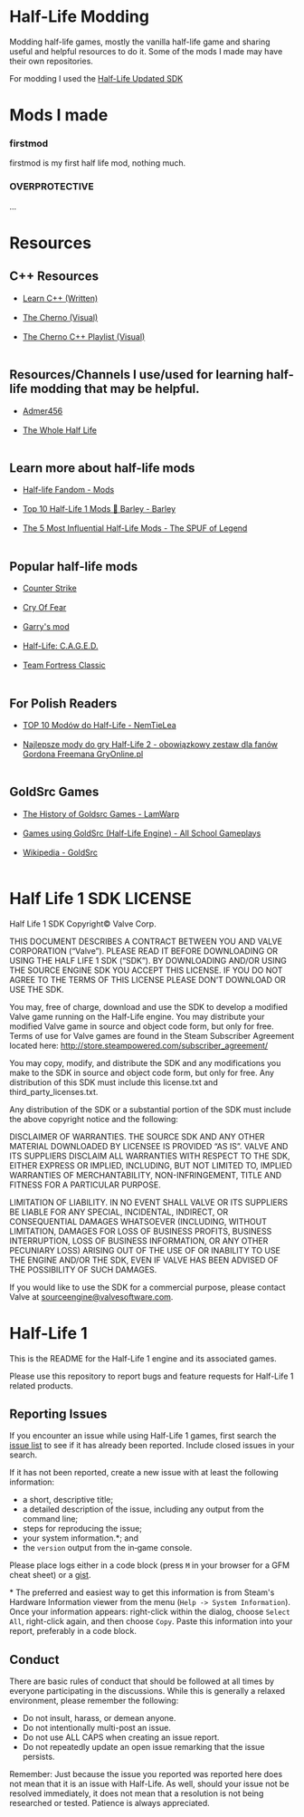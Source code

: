 # Half-Life Modding
Modding half-life games, mostly the vanilla half-life game and sharing useful and helpful resources to do it.
Some of the mods I made may have their own repositories.

For modding I used the <a href = "https://github.com/SamVanheer/halflife-updated">Half-Life Updated SDK</a>

# Mods I made

### firstmod
firstmod is my first half life mod, nothing much.

### OVERPROTECTIVE

...

# Resources

## C++ Resources
<ul>
  <li> <a href="https://www.learncpp.com/" target="_blank">Learn C++ (Written)</a></li><br>
  <li> <a href="https://www.youtube.com/channel/UCQ-W1KE9EYfdxhL6S4twUNw" target="_blank">The Cherno (Visual)</a></li><br>
  <li> <a href="https://www.youtube.com/watch?v=18c3MTX0PK0&list=PLlrATfBNZ98dudnM48yfGUldqGD0S4FFb" target="_blank">The Cherno C++ Playlist (Visual)</a></li><br>
</ul>

## Resources/Channels I use/used for learning half-life modding that may be helpful.
<ul>
  <li> <a href="https://www.youtube.com/c/Admer456" target="_blank">Admer456</a></li><br>
  <li> <a href="https://twhl.info/wiki/page/Tutorial%3A_Setting_up_a_Mod%3A_Part_1_-_Custom_Game_feature" target="_blank">The Whole Half Life</a></li><br>
</ul>

## Learn more about half-life mods
<ul>
  <li> <a href="https://half-life.fandom.com/wiki/Mods" target="_blank">Half-life Fandom - Mods</a></li><br>
  <li> <a href="https://youtu.be/IW6fAhH0sos" target="_blank">Top 10 Half-Life 1 Mods 🔶 Barley - Barley</a></li><br>
  <li> <a href="https://youtu.be/gHlqaEG0TJg" target="_blank">The 5 Most Influential Half-Life Mods - The SPUF of Legend</a></li><br>
</ul>

## Popular half-life mods
<ul>
  <li><a href="https://counterstrike.fandom.com/wiki/Counter-Strike" target="_blank">Counter Strike</a></li><br>
  <li> <a href="https://cry-of-fear.fandom.com/wiki/Cry_of_Fear" target="_blank">Cry Of Fear</a></li><br>
  <li><a href="https://en.wikipedia.org/wiki/Garry%27s_Mod" target="_blank">Garry's mod</a></li><br>
  <li> <a href="https://en.wikipedia.org/wiki/Half-Life:_C.A.G.E.D." target="_blank">Half-Life: C.A.G.E.D.</a></li><br>
  <li> <a href="https://wiki.teamfortress.com/wiki/Team_Fortress_Classic" target="_blank">Team Fortress Classic</a></li><br>
</ul>

## For Polish Readers
<ul>
  <li><a href="https://www.youtube.com/watch?v=vaTXAVgUGz8" target="_blank">TOP 10 Modów do Half-Life - NemTieLea</a></li><br>
  <li><a href="https://www.gry-online.pl/S018.asp?ID=962" target="_blank">Najlepsze mody do gry Half-Life 2 - obowiązkowy zestaw dla fanów Gordona Freemana GryOnline.pl</a></li><br>
</ul>

## GoldSrc Games
<ul>
  <li> <a href="https://youtu.be/Ld5NY3L5iao" target="_blank">The History of Goldsrc Games - LamWarp</a></li><br>
  <li><a href="https://www.youtube.com/watch?v=rG7WtxmCYaY" target="_blank">Games using GoldSrc (Half-Life Engine) - All School Gameplays</a></li><br>
  <li> <a href="https://en.wikipedia.org/wiki/GoldSrc" target="_blank">Wikipedia - GoldSrc</a></li><br>
</ul>


Half Life 1 SDK LICENSE
======================

Half Life 1 SDK Copyright© Valve Corp.  

THIS DOCUMENT DESCRIBES A CONTRACT BETWEEN YOU AND VALVE CORPORATION (“Valve”).  PLEASE READ IT BEFORE DOWNLOADING OR USING THE HALF LIFE 1 SDK (“SDK”). BY DOWNLOADING AND/OR USING THE SOURCE ENGINE SDK YOU ACCEPT THIS LICENSE. IF YOU DO NOT AGREE TO THE TERMS OF THIS LICENSE PLEASE DON’T DOWNLOAD OR USE THE SDK.

You may, free of charge, download and use the SDK to develop a modified Valve game running on the Half-Life engine.  You may distribute your modified Valve game in source and object code form, but only for free. Terms of use for Valve games are found in the Steam Subscriber Agreement located here: http://store.steampowered.com/subscriber_agreement/ 

You may copy, modify, and distribute the SDK and any modifications you make to the SDK in source and object code form, but only for free.  Any distribution of this SDK must include this license.txt and third_party_licenses.txt.  
 
Any distribution of the SDK or a substantial portion of the SDK must include the above copyright notice and the following: 

DISCLAIMER OF WARRANTIES.  THE SOURCE SDK AND ANY OTHER MATERIAL DOWNLOADED BY LICENSEE IS PROVIDED “AS IS”.  VALVE AND ITS SUPPLIERS DISCLAIM ALL WARRANTIES WITH RESPECT TO THE SDK, EITHER EXPRESS OR IMPLIED, INCLUDING, BUT NOT LIMITED TO, IMPLIED WARRANTIES OF MERCHANTABILITY, NON-INFRINGEMENT, TITLE AND FITNESS FOR A PARTICULAR PURPOSE.  

LIMITATION OF LIABILITY.  IN NO EVENT SHALL VALVE OR ITS SUPPLIERS BE LIABLE FOR ANY SPECIAL, INCIDENTAL, INDIRECT, OR CONSEQUENTIAL DAMAGES WHATSOEVER (INCLUDING, WITHOUT LIMITATION, DAMAGES FOR LOSS OF BUSINESS PROFITS, BUSINESS INTERRUPTION, LOSS OF BUSINESS INFORMATION, OR ANY OTHER PECUNIARY LOSS) ARISING OUT OF THE USE OF OR INABILITY TO USE THE ENGINE AND/OR THE SDK, EVEN IF VALVE HAS BEEN ADVISED OF THE POSSIBILITY OF SUCH DAMAGES.  
 
 
If you would like to use the SDK for a commercial purpose, please contact Valve at sourceengine@valvesoftware.com.


Half-Life 1
======================

This is the README for the Half-Life 1 engine and its associated games.

Please use this repository to report bugs and feature requests for Half-Life 1 related products.

Reporting Issues
----------------

If you encounter an issue while using Half-Life 1 games, first search the [issue list](https://github.com/ValveSoftware/halflife/issues) to see if it has already been reported. Include closed issues in your search.

If it has not been reported, create a new issue with at least the following information:

- a short, descriptive title;
- a detailed description of the issue, including any output from the command line;
- steps for reproducing the issue;
- your system information.\*; and
- the `version` output from the in‐game console.

Please place logs either in a code block (press `M` in your browser for a GFM cheat sheet) or a [gist](https://gist.github.com).

\* The preferred and easiest way to get this information is from Steam's Hardware Information viewer from the menu (`Help -> System Information`). Once your information appears: right-click within the dialog, choose `Select All`, right-click again, and then choose `Copy`. Paste this information into your report, preferably in a code block.

Conduct
-------


There are basic rules of conduct that should be followed at all times by everyone participating in the discussions.  While this is generally a relaxed environment, please remember the following:

- Do not insult, harass, or demean anyone.
- Do not intentionally multi-post an issue.
- Do not use ALL CAPS when creating an issue report.
- Do not repeatedly update an open issue remarking that the issue persists.

Remember: Just because the issue you reported was reported here does not mean that it is an issue with Half-Life.  As well, should your issue not be resolved immediately, it does not mean that a resolution is not being researched or tested.  Patience is always appreciated.


